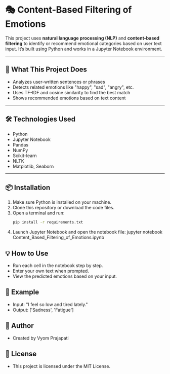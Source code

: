 # 🎭 Content-Based Filtering of Emotions

This project uses **natural language processing (NLP)** and **content-based filtering** to identify or recommend emotional categories based on user text input. It’s built using Python and works in a Jupyter Notebook environment.

---

## 🚀 What This Project Does

- Analyzes user-written sentences or phrases
- Detects related emotions like "happy", "sad", "angry", etc.
- Uses TF-IDF and cosine similarity to find the best match
- Shows recommended emotions based on text content

---

## 🛠️ Technologies Used

- Python
- Jupyter Notebook
- Pandas
- NumPy
- Scikit-learn
- NLTK
- Matplotlib, Seaborn

---

## 📦 Installation

1. Make sure Python is installed on your machine.
2. Clone this repository or download the code files.
3. Open a terminal and run:
    ```bash
    pip install -r requirements.txt

4. Launch Jupyter Notebook and open the notebook file:
    jupyter notebook Content_Based_Filtering_of_Emotions.ipynb


## 💡 How to Use
- Run each cell in the notebook step by step.
- Enter your own text when prompted.
- View the predicted emotions based on your input.

## 📌 Example
- Input: "I feel so low and tired lately."
- Output: ['Sadness', 'Fatigue']

## 👤 Author
- Created by Vyom Prajapati

## 📄 License
- This project is licensed under the MIT License.